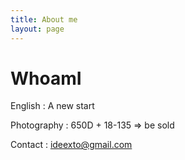 ```yaml
---
title: About me
layout: page
---
```


# WhoamI

English : A new start  

Photography : 650D + 18-135 => be sold  

Contact : ideexto@gmail.com
